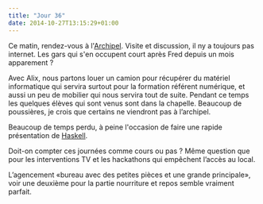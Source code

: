 ```yaml
---
title: "Jour 36"
date: 2014-10-27T13:15:29+01:00
---
```


Ce matin, rendez-vous à l'[Archipel](http://www.larchipel.paris/).
Visite et discussion, il ny a toujours pas internet. Les gars qui s'en
occupent court après Fred depuis un mois apparement ?

Avec Alix, nous partons louer un camion pour récupérer du matériel
informatique qui servira surtout pour la formation référent numérique,
et aussi un peu de mobilier qui nous servira tout de suite. Pendant ce
temps les quelques élèves qui sont venus sont dans la chapelle. Beaucoup
de poussières, je crois que certains ne viendront pas à l’archipel.

Beaucoup de temps perdu, à peine l'occasion de faire une rapide
présentation de [Haskell](https://www.haskell.org/).

Doit-on compter ces journées comme cours ou pas ? Même question que pour
les interventions TV et les hackathons qui empêchent l’accès au local.

L’agencement «bureau avec des petites pièces et une grande principale»,
voir une deuxième pour la partie nourriture et repos semble vraiment
parfait.



